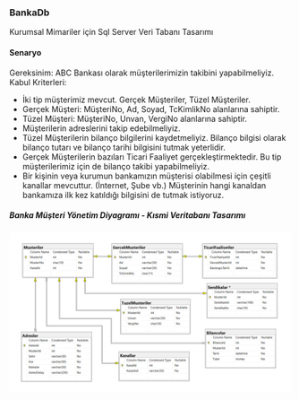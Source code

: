 ### BankaDb
Kurumsal Mimariler için Sql Server Veri Tabanı Tasarımı

#### Senaryo
Gereksinim: ABC Bankası olarak müşterilerimizin takibini yapabilmeliyiz.
Kabul Kriterleri:
- İki tip müşterimiz mevcut. Gerçek Müşteriler, Tüzel Müşteriler.
- Gerçek Müşteri: MüşteriNo, Ad, Soyad, TcKimlikNo alanlarına sahiptir.
- Tüzel Müşteri: MüşteriNo, Unvan, VergiNo alanlarına sahiptir.
- Müşterilerin adreslerini takip edebilmeliyiz.
- Tüzel Müşterilerin bilanço bilgilerini kaydetmeliyiz. Bilanço bilgisi olarak bilanço tutarı ve bilanço tarihi bilgisini tutmak yeterlidir.
- Gerçek Müşterilerin bazıları Ticari Faaliyet gerçekleştirmektedir. Bu tip müşterilerimiz için de bilanço takibi yapabilmeliyiz.
- Bir kişinin veya kurumun bankamızın müşterisi olabilmesi için çeşitli kanallar mevcuttur. (İnternet, Şube vb.) Müşterinin hangi kanaldan bankamıza ilk kez katıldığı bilgisini de tutmak istiyoruz.

##### Banka Müşteri Yönetim Diyagramı - Kısmi Veritabanı Tasarımı
![](MusteriYonetimi_Diagram.PNG)